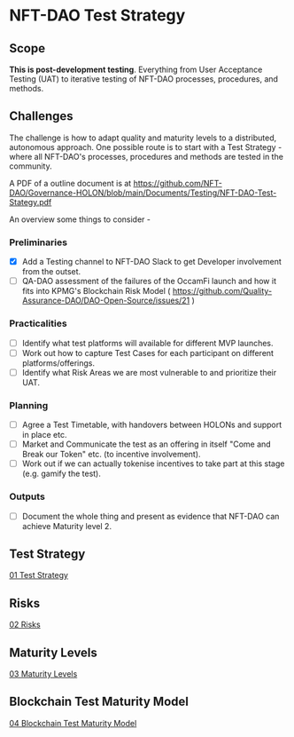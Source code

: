 # NFT-DAO Test Strategy

## Scope

**This is post-development testing**. Everything from User Acceptance Testing (UAT) to iterative testing of NFT-DAO processes, procedures, and methods. 

## Challenges

The challenge is how to adapt quality and maturity levels to a distributed, autonomous approach. One possible route is to start with a Test Strategy - where all NFT-DAO's processes, procedures and methods are tested in the community.

A PDF of a outline document is at https://github.com/NFT-DAO/Governance-HOLON/blob/main/Documents/Testing/NFT-DAO-Test-Stategy.pdf

An overview some things to consider - 

### Preliminaries

- [x] Add a Testing channel to NFT-DAO Slack to get Developer involvement from the outset.
- [ ] QA-DAO assessment of the failures of the OccamFi launch and how it fits into KPMG's Blockchain Risk Model ( https://github.com/Quality-Assurance-DAO/DAO-Open-Source/issues/21 )

### Practicalities

- [ ] Identify what test platforms will available for different MVP launches.
- [ ] Work out how to capture Test Cases for each participant on different platforms/offerings. 
- [ ] Identify what Risk Areas we are most vulnerable to and prioritize their UAT.

### Planning

- [ ] Agree a Test Timetable, with handovers between HOLONs and support in place etc.
- [ ] Market and Communicate the test as an offering in itself "Come and Break our Token" etc. (to incentive involvement).
- [ ] Work out if we can actually tokenise incentives to take part at this stage (e.g. gamify the test).

### Outputs

- [ ] Document the whole thing and present as evidence that NFT-DAO can achieve Maturity level 2.

## Test Strategy

[01 Test Strategy](Documentation/01-Test-Strategy.md)

## Risks

[02 Risks](Documentation/02-Risks.md )

## Maturity Levels

[03 Maturity Levels](Documentation/03-Maturity-Levels.md )

## Blockchain Test Maturity Model

[04 Blockchain Test Maturity Model](Documentation/04-Blockchain-Test-Maturity-Model.md )

